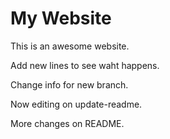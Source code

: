 # My Website

This is an awesome website.

Add new lines to see waht happens.

Change info for new branch.

Now editing on update-readme.

More changes on README.